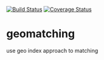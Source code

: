 [![Build Status](https://travis-ci.org/binig/geomatching.svg?branch=master)](https://travis-ci.org/binig/geomatching)
[![Coverage Status](https://img.shields.io/coveralls/binig/geomatching.svg)](https://coveralls.io/r/binig/geomatching)

geomatching
===========

use geo index approach to matching
